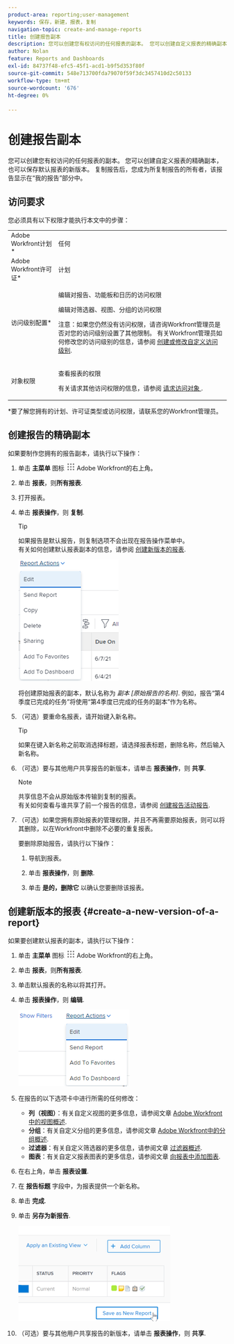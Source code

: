 ```yaml
---
product-area: reporting;user-management
keywords: 保存，新建，报表，复制
navigation-topic: create-and-manage-reports
title: 创建报告副本
description: 您可以创建您有权访问的任何报表的副本。 您可以创建自定义报表的精确副本，也可以保存默认报表的新版本。 复制报告后，您成为所复制报告的所有者，该报告显示在“我的报告”部分中。
author: Nolan
feature: Reports and Dashboards
exl-id: 84737f48-efc5-45f1-acd1-b9f5d353f80f
source-git-commit: 548e713700fda79070f59f3dc3457410d2c50133
workflow-type: tm+mt
source-wordcount: '676'
ht-degree: 0%

---
```


# 创建报告副本

您可以创建您有权访问的任何报表的副本。 您可以创建自定义报表的精确副本，也可以保存默认报表的新版本。 复制报告后，您成为所复制报告的所有者，该报告显示在“我的报告”部分中。

## 访问要求

您必须具有以下权限才能执行本文中的步骤：

<table style="table-layout:auto"> 
 <col> 
 <col> 
 <tbody> 
  <tr> 
   <td role="rowheader">Adobe Workfront计划*</td> 
   <td> <p>任何</p> </td> 
  </tr> 
  <tr> 
   <td role="rowheader">Adobe Workfront许可证*</td> 
   <td> <p>计划 </p> </td> 
  </tr> 
  <tr> 
   <td role="rowheader">访问级别配置*</td> 
   <td> <p>编辑对报告、功能板和日历的访问权限</p> <p>编辑对筛选器、视图、分组的访问权限</p> <p>注意：如果您仍然没有访问权限，请咨询Workfront管理员是否对您的访问级别设置了其他限制。 有关Workfront管理员如何修改您的访问级别的信息，请参阅 <a href="../../../administration-and-setup/add-users/configure-and-grant-access/create-modify-access-levels.md" class="MCXref xref">创建或修改自定义访问级别</a>.</p> </td> 
  </tr> 
  <tr> 
   <td role="rowheader">对象权限</td> 
   <td> <p>查看报表的权限</p> <p>有关请求其他访问权限的信息，请参阅 <a href="../../../workfront-basics/grant-and-request-access-to-objects/request-access.md" class="MCXref xref">请求访问对象 </a>.</p> </td> 
  </tr> 
 </tbody> 
</table>

&#42;要了解您拥有的计划、许可证类型或访问权限，请联系您的Workfront管理员。

## 创建报告的精确副本

如果要制作您拥有的报告副本，请执行以下操作：

1. 单击 **主菜单** 图标 ![](assets/main-menu-icon.png) Adobe Workfront的右上角。

1. 单击 **报表**，则&#x200B;**所有报表**.
1. 打开报表。
1. 单击 **报表操作**，则 **复制**.

   >[!TIP]
   >
   >如果报告是默认报告，则复制选项不会出现在报告操作菜单中。\
   >有关如何创建默认报表副本的信息，请参阅 [创建新版本的报表](#create-a-new-version-of-a-report).

   ![复制报告](assets/nwe-fulllistofreportactions-2022.png)

   将创建原始报表的副本，默认名称为 *副本 [原始报告的名称]*. 例如，报告“第4季度已完成的任务”将使用“第4季度已完成的任务的副本”作为名称。

1. （可选）要重命名报表，请开始键入新名称。

   >[!TIP]
   >
   >如果在键入新名称之前取消选择标题，请选择报表标题，删除名称，然后输入新名称。

1. （可选）要与其他用户共享报告的新版本，请单击 **报表操作**，则 **共享**.

   >[!NOTE]
   >
   >共享信息不会从原始版本传输到复制的报表。\
   >有关如何查看与谁共享了前一个报告的信息，请参阅 [创建报告活动报告](../../../reports-and-dashboards/reports/report-usage/create-report-reporting-activities.md#identify).

1. （可选）如果您拥有原始报表的管理权限，并且不再需要原始报表，则可以将其删除，以在Workfront中删除不必要的重复报表。

   要删除原始报告，请执行以下操作：

   1. 导航到报表。
   1. 单击 **报表操作**，则 **删除**.

   1. 单击 **是的，删除它** 以确认您要删除该报表。

## 创建新版本的报表 {#create-a-new-version-of-a-report}

如果要创建默认报表的副本，请执行以下操作：

1. 单击 **主菜单** 图标 ![](assets/main-menu-icon.png) Adobe Workfront的右上角。

1. 单击 **报表**，则&#x200B;**所有报表**.
1. 单击默认报表的名称以将其打开。
1. 单击 **报表操作**，则 **编辑**.

   ![编辑报告](assets/nwe-reportactionsfordefaultreport-2022.png)

1. 在报告的以下选项卡中进行所需的任何修改：

   * **列（视图）**：有关自定义视图的更多信息，请参阅文章 [Adobe Workfront中的视图概述](../../../reports-and-dashboards/reports/reporting-elements/views-overview.md).
   * **分组**：有关自定义分组的更多信息，请参阅文章 [Adobe Workfront中的分组概述](../../../reports-and-dashboards/reports/reporting-elements/groupings-overview.md).
   * **过滤器**：有关自定义筛选器的更多信息，请参阅文章 [过滤器概述](../../../reports-and-dashboards/reports/reporting-elements/filters-overview.md).
   * **图表**：有关自定义报表图表的更多信息，请参阅文章 [向报表中添加图表](../../../reports-and-dashboards/reports/creating-and-managing-reports/add-chart-report.md).

1. 在右上角，单击 **报表设置**.
1. 在 **报告标题** 字段中，为报表提供一个新名称。
1. 单击 **完成**.
1. 单击 **另存为新报告**.

   ![](assets/nwe-save-as-new-report-350x220.png)

1. （可选）要与其他用户共享报告的新版本，请单击 **报表操作**，则 **共享**.
